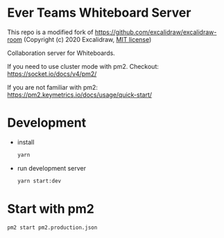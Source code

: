 
# Ever Teams Whiteboard Server

This repo is a modified fork of https://github.com/excalidraw/excalidraw-room (Copyright (c) 2020 Excalidraw, [MIT license](https://github.com/excalidraw/excalidraw-room/blob/master/LICENSE))

Collaboration server for Whiteboards.

If you need to use cluster mode with pm2. Checkout: https://socket.io/docs/v4/pm2/

If you are not familiar with pm2: https://pm2.keymetrics.io/docs/usage/quick-start/

# Development

- install

  ```sh
  yarn
  ```

- run development server

  ```sh
  yarn start:dev
  ```

# Start with pm2

```
pm2 start pm2.production.json
```
